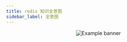 ```yaml
---
title: redis 知识全景图
sidebar_label: 全景图
---
```


<div align="center">
<img src={require('./static/redis.png').default} alt="Example banner" />
</div>
